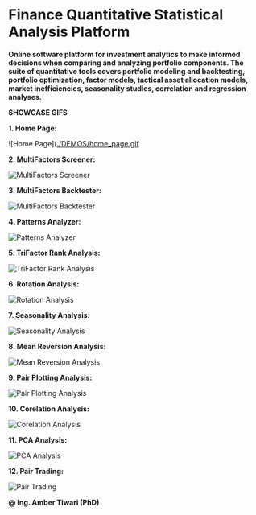 # Finance Quantitative Statistical Analysis Platform </br>
<b>Online software platform for investment analytics to make informed decisions  when comparing and analyzing portfolio components. The suite of quantitative tools covers portfolio modeling and backtesting, portfolio optimization, factor models, tactical asset allocation models, market inefficiencies, seasonality studies, correlation and regression analyses. </b> </br>


<b>SHOWCASE GIFS</b> </br>


<b>1. Home Page:</b>

![Home Page]([./DEMOS/home_page.gif](https://raw.githubusercontent.com/drtiwari/Finance-Quant-Statistical-Analysis-Platform/main/DEMOS/home_page.gif "Home Page") </br>



<b>2. MultiFactors Screener:</b>

![MultiFactors Screener](https://github.com/drtiwari/Finance-Quant-Statistical-Analysis-Platform/blob/main/DEMOS/multifactor_stocks_screener.gif "MultiFactors Screener") </br>



<b>3. MultiFactors Backtester:</b>

![MultiFactors Backtester](https://github.com/drtiwari/Finance-Quant-Statistical-Analysis-Platform/blob/main/DEMOS/multifactor_backtester.gif "MultiFactors Backtester") </br>



<b>4. Patterns Analyzer:</b>

![Patterns Analyzer](https://github.com/drtiwari/Finance-Quant-Statistical-Analysis-Platform/blob/main/DEMOS/chart_patterns.gif "Patterns Analyzer") </br>



<b>5. TriFactor Rank Analysis:</b>

![TriFactor Rank Analysis](https://github.com/drtiwari/Finance-Quant-Statistical-Analysis-Platform/blob/main/DEMOS/trifactor_analysis.gif "TriFactor Rank Analysis") </br>



<b>6. Rotation Analysis:</b>

![Rotation Analysis](https://github.com/drtiwari/Finance-Quant-Statistical-Analysis-Platform/blob/main/DEMOS/rotation_analysis.gif "Rotation Analysis") </br>



<b>7. Seasonality Analysis:</b>

![Seasonality Analysis](https://github.com/drtiwari/Finance-Quant-Statistical-Analysis-Platform/blob/main/DEMOS/seasonality_analysis.gif "Seasonality Analysis") </br>



<b>8. Mean Reversion Analysis:</b>

![Mean Reversion Analysis](https://github.com/drtiwari/Finance-Quant-Statistical-Analysis-Platform/blob/main/DEMOS/mean_reversion.gif "Mean Reversion Analysis") </br>



<b>9. Pair Plotting Analysis:</b>

![Pair Plotting Analysis](https://github.com/drtiwari/Finance-Quant-Statistical-Analysis-Platform/blob/main/DEMOS/pair_plotting.gif "Pair Plotting Analysis") </br>



<b>10. Corelation Analysis:</b>

![Corelation Analysis](https://github.com/drtiwari/Finance-Quant-Statistical-Analysis-Platform/blob/main/DEMOS/corelation_analysis.gif "Corelation Analysis") </br>



<b>11. PCA Analysis:</b>

![PCA Analysis](https://github.com/drtiwari/Finance-Quant-Statistical-Analysis-Platform/blob/main/DEMOS/pca_analysis.gif "PCA Analysis") </br>



<b>12. Pair Trading:</b>

![Pair Trading](https://github.com/drtiwari/Finance-Quant-Statistical-Analysis-Platform/blob/main/DEMOS/pair_trading.gif "Pair Trading") </br>

**@ Ing. Amber Tiwari (PhD)**

